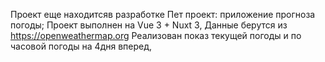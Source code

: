 Проект еще находитсяв разработке
Пет проект: приложение прогноза погоды;
Проект выполнен на Vue 3 + Nuxt 3,
Данные берутся из https://openweathermap.org
Реализован показ текущей погоды и по часовой погоды на 4дня вперед,
